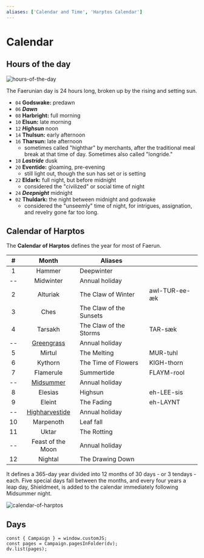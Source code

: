 ```yaml
---
aliases: ['Calendar and Time', 'Harptos Calendar']
---
```

# Calendar

## Hours of the day

![hours-of-the-day](heist/waterdeep/assets/hours-of-the-day.png#callout)

The Faerunian day is 24 hours long, broken up by the rising and setting sun. 

- `04` **Godswake:** predawn
- `06` ***Dawn***
- `08` **Harbright:** full morning
- `10` **Elsun:** late morning
- `12` ***Highsun*** noon
- `14` **Thulsun:** early afternoon
- `16` **Tharsun:** late afternoon
    - sometimes called "highthar" by merchants, after the traditional meal break at that time of day. Sometimes also called "longride."
- `18` ***Lastride*** dusk
- `20` **Eventide:** gloaming, pre-evening
    - still light out, though the sun has set or is setting
- `22` **Eldark:** full night, but before midnight
    - considered the "civilized" or social time of night
- `24` ***Deepnight*** midnight
- `02` **Thuldark:** the night between midnight and godswake
    - considered the "unseemly" time of night, for intrigues, assignation, and revelry gone far too long.

## Calendar of Harptos

The **Calendar of Harptos** defines the year for most of Faerun. 

| #  | Month             | Aliases                 |  | 
|:--:|:-----------------:| ------------------------|--|
| 1  | Hammer            | Deepwinter              |  |
| -- | Midwinter         | Annual holiday          |  |
| 2  | Alturiak          | The Claw of Winter      | awl-TUR-ee-æk |
| 3  | Ches              | The Claw of the Sunsets |  |
| 4  | Tarsakh           | The Claw of the Storms  | TAR-sæk |
| -- | [Greengrass](https://forgottenrealms.fandom.com/wiki/Greengrass)        | Annual holiday          |  |
| 5  | Mirtul            | The Melting             | MUR-tuhl |
| 6  | Kythorn           | The Time of Flowers     | KIGH-thorn |
| 7  | Flamerule         | Summertide              | FLAYM-rool |
| -- | [Midsummer](https://forgottenrealms.fandom.com/wiki/Midsummer) | Annual holiday          |  |
| 8  | Elesias           | Highsun                 | eh-LEE-sis |
| 9  | Eleint            | The Fading              | eh-LAYNT |
| -- | [Highharvestide](https://forgottenrealms.fandom.com/wiki/Highharvestide) | Annual holiday          |  |
| 10 | Marpenoth         | Leaf fall               |  |
| 11 | Uktar             | The Rotting             |  |
| -- | Feast of the Moon | Annual holiday          |  |
| 12 | Nightal           | The Drawing Down        |  |

It defines a 365-day year divided into 12 months of 30 days - or 3 tendays - each. Five special days fall between the months, and every four years a leap day, Shieldmeet, is added to the calendar immediately following Midsummer night.

![calendar-of-harptos](assets/attachments/calendar-of-harptos.jpg)

## Days

```dataviewjs
const { Campaign } = window.customJS;
const pages = Campaign.pagesInFolder(dv);
dv.list(pages);
```
